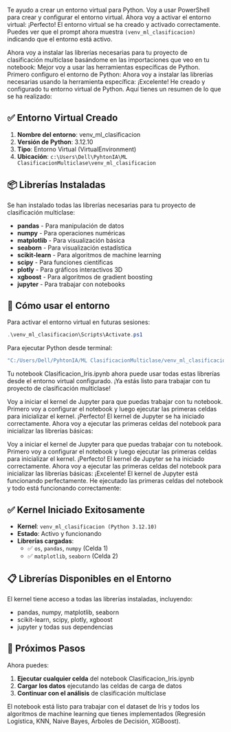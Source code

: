 Te ayudo a crear un entorno virtual para Python. Voy a usar PowerShell para crear y configurar el entorno virtual. Ahora voy a activar el entorno virtual: ¡Perfecto! El entorno virtual se ha creado y activado correctamente. Puedes ver que el prompt ahora muestra `(venv_ml_clasificacion)` indicando que el entorno está activo.

Ahora voy a instalar las librerías necesarias para tu proyecto de clasificación multiclase basándome en las importaciones que veo en tu notebook: Mejor voy a usar las herramientas específicas de Python. Primero configuro el entorno de Python: Ahora voy a instalar las librerías necesarias usando la herramienta específica: ¡Excelente! He creado y configurado tu entorno virtual de Python. Aquí tienes un resumen de lo que se ha realizado:

## ✅ Entorno Virtual Creado

1. **Nombre del entorno**: venv_ml_clasificacion
2. **Versión de Python**: 3.12.10
3. **Tipo**: Entorno Virtual (VirtualEnvironment)
4. **Ubicación**: `c:\Users\Dell\PyhtonIA\ML ClasificacionMulticlase\venv_ml_clasificacion`

## 📦 Librerías Instaladas

Se han instalado todas las librerías necesarias para tu proyecto de clasificación multiclase:

- **pandas** - Para manipulación de datos
- **numpy** - Para operaciones numéricas
- **matplotlib** - Para visualización básica
- **seaborn** - Para visualización estadística
- **scikit-learn** - Para algoritmos de machine learning
- **scipy** - Para funciones científicas
- **plotly** - Para gráficos interactivos 3D
- **xgboost** - Para algoritmos de gradient boosting
- **jupyter** - Para trabajar con notebooks

## 🚀 Cómo usar el entorno

Para activar el entorno virtual en futuras sesiones:
```powershell
.\venv_ml_clasificacion\Scripts\Activate.ps1
```

Para ejecutar Python desde terminal:
```powershell
"C:/Users/Dell/PyhtonIA/ML ClasificacionMulticlase/venv_ml_clasificacion/Scripts/python.exe"
```

Tu notebook Clasificacion_Iris.ipynb ahora puede usar todas estas librerías desde el entorno virtual configurado. ¡Ya estás listo para trabajar con tu proyecto de clasificación multiclase!

Voy a iniciar el kernel de Jupyter para que puedas trabajar con tu notebook. Primero voy a configurar el notebook y luego ejecutar las primeras celdas para inicializar el kernel. ¡Perfecto! El kernel de Jupyter se ha iniciado correctamente. Ahora voy a ejecutar las primeras celdas del notebook para inicializar las librerías básicas: 

Voy a iniciar el kernel de Jupyter para que puedas trabajar con tu notebook. Primero voy a configurar el notebook y luego ejecutar las primeras celdas para inicializar el kernel. ¡Perfecto! El kernel de Jupyter se ha iniciado correctamente. Ahora voy a ejecutar las primeras celdas del notebook para inicializar las librerías básicas: ¡Excelente! El kernel de Jupyter está funcionando perfectamente. He ejecutado las primeras celdas del notebook y todo está funcionando correctamente:

## ✅ Kernel Iniciado Exitosamente

- **Kernel**: `venv_ml_clasificacion (Python 3.12.10)`
- **Estado**: Activo y funcionando
- **Librerías cargadas**: 
  - ✅ `os`, `pandas`, `numpy` (Celda 1)
  - ✅ `matplotlib`, `seaborn` (Celda 2)

## 📋 Librerías Disponibles en el Entorno

El kernel tiene acceso a todas las librerías instaladas, incluyendo:
- pandas, numpy, matplotlib, seaborn
- scikit-learn, scipy, plotly, xgboost
- jupyter y todas sus dependencias

## 🚀 Próximos Pasos

Ahora puedes:
1. **Ejecutar cualquier celda** del notebook Clasificacion_Iris.ipynb
2. **Cargar los datos** ejecutando las celdas de carga de datos
3. **Continuar con el análisis** de clasificación multiclase

El notebook está listo para trabajar con el dataset de Iris y todos los algoritmos de machine learning que tienes implementados (Regresión Logística, KNN, Naive Bayes, Árboles de Decisión, XGBoost).

